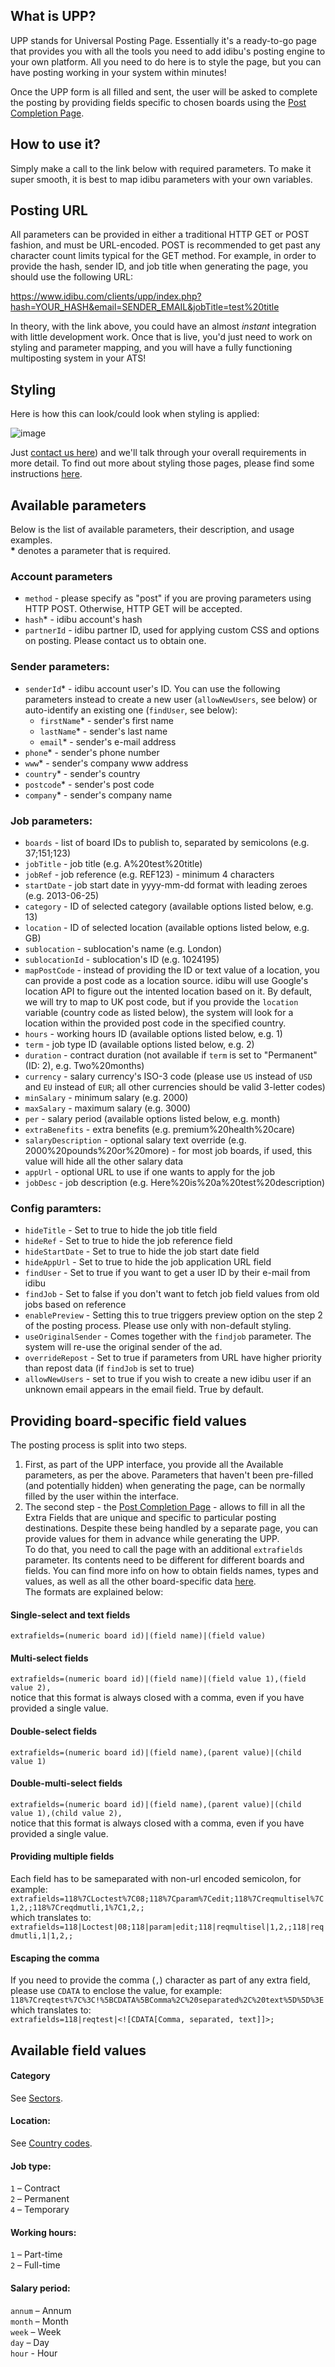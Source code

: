 ## What is UPP?
UPP stands for Universal Posting Page. Essentially it's a ready-to-go page that provides you with all the tools you need to add idibu's posting engine to your own platform. All you need to do here is to style the page, but you can have posting working in your system within minutes!

Once the UPP form is all filled and sent, the user will be asked to complete the posting by providing fields specific to chosen boards using the [Post Completion Page](https://github.com/oneworldmarket/idibu-api/blob/master/posting-api/pcp.md).

## How to use it?
Simply make a call to the link below with required parameters. To make it super smooth, it is best to map idibu parameters with your own variables.

## Posting URL
All parameters can be provided in either a traditional HTTP GET or POST fashion, and must be URL-encoded. POST is recommended to get past any character count limits typical for the GET method. For example, in order to provide the hash, sender ID, and job title when generating the page, you should use the following URL:

https://www.idibu.com/clients/upp/index.php?hash=YOUR_HASH&email=SENDER_EMAIL&jobTitle=test%20title

In theory, with the link above, you could have an almost _instant_ integration with little development work. Once that is live, you'd just need to work on styling and parameter mapping, and you will have a fully functioning multiposting system in your ATS!

## Styling
Here is how this can look/could look when styling is applied:

![image](https://www.evernote.com/shard/s383/sh/282b25e9-2780-49ea-acf7-7575a496a640/1cc19af67c2f681f365f633470598ac8/res/5ba5bfaa-a032-4a40-b5aa-77ca48aa5a5e/skitch.png)

Just [contact us here](https://ww2.idibu.com/chat-with-us?hsCtaTracking=b61cb2ff-688a-4ab6-8c9e-4a8b6ad2eb5c%7Cc8ba4710-c5f6-48dc-88ae-24ffa9621306)) and we'll talk through your overall requirements in more detail. To find out more about styling those pages, please find some instructions [here](https://github.com/oneworldmarket/idibu-api/blob/master/UPP/styling.md).

## Available parameters
Below is the list of available parameters, their description, and usage examples.<br/><strong>*</strong> denotes a parameter that is required.

### Account parameters
- `method` - please specify as "post" if you are proving parameters using HTTP POST. Otherwise, HTTP GET will be accepted.
- `hash`* - idibu account's hash
- `partnerId` - idibu partner ID, used for applying custom CSS and options on posting. Please contact us to obtain one.

### Sender parameters:
- `senderId`* - idibu account user's ID. You can use the following parameters instead to create a new user (`allowNewUsers`, see below) or auto-identify an existing one (`findUser`, see below):
   - `firstName`* - sender's first name
   - `lastName`* - sender's last name
   - `email`* - sender's e-mail address
- `phone`* - sender's phone number
- `www`* - sender's company www address
- `country`* - sender's country
- `postcode`* - sender's post code
- `company`* - sender's company name

### Job parameters:
- `boards` - list of board IDs to publish to, separated by semicolons (e.g. 37;151;123)
- `jobTitle` - job title (e.g. A%20test%20title)
- `jobRef` - job reference (e.g. REF123) - minimum 4 characters
- `startDate` - job start date in yyyy-mm-dd format with leading zeroes (e.g. 2013-06-25)
- `category` - ID of selected category (available options listed below, e.g. 13)
- `location` - ID of selected location (available options listed below, e.g. GB)
- `sublocation` - sublocation's name (e.g. London)
- `sublocationId` - sublocation's ID (e.g. 1024195)
- `mapPostCode` - instead of providing the ID or text value of a location, you can provide a post code as a location source. idibu will use Google's location API to figure out the intented location based on it. By default, we will try to map to UK post code, but if you provide the `location` variable (country code as listed below), the system will look for a location within the provided post code in the specified country.
- `hours` - working hours ID (available options listed below, e.g. 1)
- `term` - job type ID (available options listed below, e.g. 2)
- `duration` - contract duration (not available if `term` is set to "Permanent" (ID: 2), e.g. Two%20months)
- `currency` - salary currency's ISO-3 code (please use `US` instead of `USD` and `EU` instead of `EUR`; all other currencies should be valid 3-letter codes)
- `minSalary` - minimum salary (e.g. 2000)
- `maxSalary` - maximum salary (e.g. 3000)
- `per` - salary period (available options listed below, e.g. month)
- `extraBenefits` - extra benefits (e.g. premium%20health%20care)
- `salaryDescription` - optional salary text override (e.g. 2000%20pounds%20or%20more) - for most job boards, if used, this value will hide all the other salary data
- `appUrl` - optional URL to use if one wants to apply for the job
- `jobDesc` - job description (e.g. Here%20is%20a%20test%20description)

### Config paramters:
- `hideTitle` - Set to true to hide the job title field
- `hideRef` - Set to true to hide the job reference field
- `hideStartDate` - Set to true to hide the job start date field
- `hideAppUrl` - Set to true to hide the job application URL field
- `findUser` - Set to true if you want to get a user ID by their e-mail from idibu
- `findJob` - Set to false if you don't want to fetch job field values from old jobs based on reference
- `enablePreview` - Setting this to true triggers preview option on the step 2 of the posting process. Please use only with non-default styling.
- `useOriginalSender` - Comes together with the `findjob` parameter. The system will re-use the original sender of the ad.
- `overrideRepost` - Set to true if parameters from URL have higher priority than repost data (if `findJob` is set to true)
- `allowNewUsers` - set to true if you wish to create a new idibu user if an unknown email appears in the email field. True by default.

## Providing board-specific field values
The posting process is split into two steps. 

1. First, as part of the UPP interface, you provide all the Available parameters, as per the above. Parameters that haven't been pre-filled (and potentially hidden) when generating the page, can be normally filled by the user within the interface.
2. The second step - the [Post Completion Page](https://github.com/oneworldmarket/idibu-api/blob/master/posting-api/pcp.md) - allows to fill in all the Extra Fields that are unique and specific to particular posting destinations. Despite these being handled by a separate page, you can provide values for them in advance while generating the UPP.<br/>To do that, you need to call the page with an additional `extrafields` parameter. Its contents need to be different for different boards and fields. You can find more info on how to obtain fields names, types and values, as well as all the other board-specific data [here](https://github.com/oneworldmarket/idibu-api/blob/master/posting-api/board-specific-fields.md).<br/>The formats are explained below:

#### Single-select and text fields
`extrafields=(numeric board id)|(field name)|(field value)`

#### Multi-select fields
`extrafields=(numeric board id)|(field name)|(field value 1),(field value 2),`<br/>
notice that this format is always closed with a comma, even if you have provided a single value.

#### Double-select fields
`extrafields=(numeric board id)|(field name),(parent value)|(child value 1)`

#### Double-multi-select fields
`extrafields=(numeric board id)|(field name),(parent value)|(child value 1),(child value 2),`<br/>
notice that this format is always closed with a comma, even if you have provided a single value.

#### Providing multiple fields
Each field has to be sameparated with non-url encoded semicolon, for example:<br/>
`extrafields=118%7CLoctest%7C08;118%7Cparam%7Cedit;118%7Creqmultisel%7C1,2,;118%7Creqdmutli,1%7C1,2,;`<br/>
which translates to:<br/>
`extrafields=118|Loctest|08;118|param|edit;118|reqmultisel|1,2,;118|reqdmutli,1|1,2,;`

#### Escaping the comma
If you need to provide the comma (`,`) character as part of any extra field, please use `CDATA` to enclose the value, for example:<br/>
`118%7Creqtest%7C%3C!%5BCDATA%5BComma%2C%20separated%2C%20text%5D%5D%3E`<br/>
which translates to:<br/>
`extrafields=118|reqtest|<![CDATA[Comma, separated, text]]>;`

## Available field values

#### Category
See [Sectors](https://github.com/oneworldmarket/idibu-api/blob/master/posting-api/Sector-and-locations.md#sectors).

#### Location:
See [Country codes](https://github.com/oneworldmarket/idibu-api/blob/master/posting-api/Sector-and-locations.md#country-codes).

#### Job type:
`1` – Contract<br/>
`2` – Permanent<br/>
`4` – Temporary

#### Working hours:
`1` – Part-time<br/>
`2` – Full-time

#### Salary period:
`annum` – Annum<br/>
`month` – Month<br/>
`week` – Week<br/>
`day` – Day<br/>
`hour` - Hour
